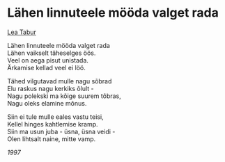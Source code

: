 # Lähen linnuteele mööda valget rada

[Lea Tabur](./)

Lähen linnuteele mööda valget rada  
Lähen vaikselt täheselges öös.  
Veel on aega pisut unistada.  
Ärkamise kellad veel ei löö.

Tähed vilgutavad mulle nagu sõbrad  
Elu raskus nagu kerkiks õlult -  
Nagu polekski ma kõige suurem tõbras,  
Nagu oleks elamine mõnus.

Siin ei tule mulle eales vastu teisi,  
Kellel hinges kahtlemise kramp.  
Siin ma usun juba - üsna, üsna veidi -  
Olen lihtsalt naine, mitte vamp.

_1997_

